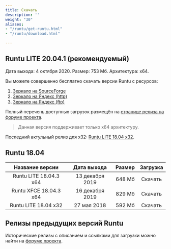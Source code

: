 ```yaml
---
title: Скачать
description: ''
weight: "30"
aliases:
- "/runtu/get-runtu.html"
- "/runtu/download.html"

---
```

## Runtu LITE 20.04.1 (рекомендуемый)

Дата выхода: 4 октября 2020. Размер: 753 Мб. Архитектура: х64.

Вы можете совершенно бесплатно скачать версии Runtu с ресурсов:

1. [Зеркало на SourceForge](https://sourceforge.net/projects/runtu/files/runtu%2020.04/LITE/runtu-lite-20.04.1-amd64_202010.iso/download)
2. [Зеркало на Яндекс (http)](https://mirror.yandex.ru/runtu/runtu%2020.04/LITE/runtu-lite-20.04.1-amd64_202010.iso)
3. [Зеркало на Яндекс (ftp)](ftp://mirror.yandex.ru/runtu/runtu%2020.04/LITE/runtu-lite-20.04.1-amd64_202010.iso)

Полный перечень доступных загрузок размещён на [странице релиза на форуме проекта](https://forum.runtu.org/index.php/topic,8173.0.html).

> Данная версия поддерживает только x64 архитектуру.

Последний актульный релиз для x32: [Runtu LITE 18.04 x32](http://forum.runtu.org/index.php/topic,7527.0.html).

## Runtu 18.04

| Название версии | Дата выхода | Размер | Загрузка |
| :---: | :---: | :---: | :---: |
| Runtu LITE 18.04.3 x64 | 13 декабря 2019 | 648 Мб | Скачать |
| Runtu XFCE 18.04.3 x64 | 16 декабря 2019 | 829 Мб | Скачать |
| Runtu LITE 18.04 x32 | 27 мая 2018 | 592 Мб | Скачать |

## Релизы предыдущих версий Runtu

Исторические релизы с описанием и ссылками для загрузки можно найти на [форуме проекта](http://forum.runtu.org/index.php/board,29.0.html).